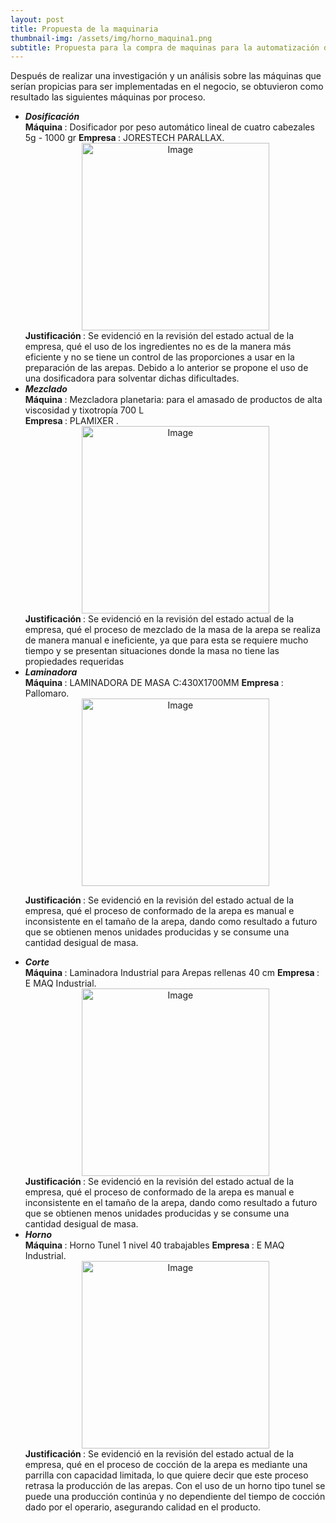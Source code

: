 ```yaml
---
layout: post
title: Propuesta de la maquinaria 
thumbnail-img: /assets/img/horno_maquina1.png
subtitle: Propuesta para la compra de maquinas para la automatización de la producción
---
```


Después de realizar una investigación y un análisis sobre las máquinas que serían propicias para ser implementadas en el negocio, se obtuvieron como resultado las siguientes máquinas por proceso.&#160;

<ul>
<li> <b><i>Dosificación</i></b> </li>
  <b> Máquina </b>: Dosificador por peso automático lineal de cuatro cabezales 5g - 1000 gr
  <b> Empresa </b> : JORESTECH PARALLAX.

<div style="text-align:center">
  <img src="/Trabajo-final/assets/img/dosificador.png" alt="Image" style="width:300px;height:300px;">
</div>
  <b> Justificación </b> : Se evidenció en la revisión del estado actual de la empresa, qué el uso de los ingredientes no es de la manera más eficiente y no se tiene un control de las proporciones a usar en la preparación de las arepas. Debido a lo anterior se propone el uso de una dosificadora para solventar dichas dificultades. 
  
<li> <b><i>Mezclado</i></b></li>
  <b> Máquina </b>: Mezcladora planetaria: para el amasado de productos de alta viscosidad y tixotropía 700 L<br>
  <b> Empresa </b>:  PLAMIXER .
<div style="text-align:center">
  <img src="/Trabajo-final/assets/img/mezcladora.jpg" alt="Image" style="width:300px;height:300px;">
</div>
<b> Justificación </b> : Se evidenció en la revisión del estado actual de la empresa, qué el proceso de mezclado de la masa de la arepa se realiza de manera manual e ineficiente, ya que para esta se requiere mucho tiempo y se presentan situaciones donde la masa no tiene las propiedades requeridas
  
<li> <b><i>Laminadora</i></b></li>
  <b> Máquina </b>: LAMINADORA DE MASA C:430X1700MM
  <b> Empresa </b> : Pallomaro. 
 <div style="text-align:center">
  <img src="/Trabajo-final/assets/img/laminadora.jpg" alt="Image" style="width:300px;height:300px;">
</div>
  
<b> Justificación </b> : Se evidenció en la revisión del estado actual de la empresa, qué el proceso de conformado de la arepa es manual e inconsistente en el tamaño de la arepa, dando como resultado a futuro que se obtienen menos unidades producidas y se consume una cantidad desigual de masa.
  
<li> <b><i>Corte</i></b></li>
  <b> Máquina </b>: Laminadora Industrial para Arepas rellenas 40 cm
  <b> Empresa </b> : E MAQ Industrial.
<div style="text-align:center">
  <img src="/Trabajo-final/assets/img/corte_maquina.png" alt="Image" style="width:300px;height:300px;">
</div>
<b> Justificación </b> : Se evidenció en la revisión del estado actual de la empresa, qué el proceso de conformado de la arepa es manual e inconsistente en el tamaño de la arepa, dando como resultado a futuro que se obtienen menos unidades producidas y se consume una cantidad desigual de masa.
  
<li> <b><i>Horno</i></b></li>
  <b> Máquina </b>: Horno Tunel 1 nivel 40 trabajables
  <b> Empresa </b> :  E MAQ Industrial.
 <div style="text-align:center">
  <img src="/Trabajo-final/assets/img/horno_maquina.png" alt="Image" style="width:300px;height:300px;">
</div> 
<b> Justificación </b>: Se evidenció en la revisión del estado actual de la empresa, qué en el proceso de cocción de la arepa es mediante una parrilla con capacidad limitada, lo que quiere decir que este proceso retrasa la producción de las arepas. Con el uso de un horno tipo tunel se puede una producción continúa y no dependiente del tiempo de cocción dado por el operario, asegurando calidad en el producto. 
 </ul>  
